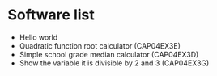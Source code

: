 # Software list

 - Hello world
 - Quadratic function root calculator (CAP04EX3E)
 - Simple school grade median calculator (CAP04EX3D)
 - Show the variable it is divisible by 2 and 3 (CAP04EX3G)
